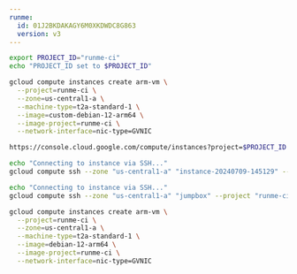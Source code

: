 ```yaml
---
runme:
  id: 01J2BKDAKAGY6M0XKDWDC8G863
  version: v3
---
```


```sh {"id":"01J2BNYA17S1XXGDTYW4ZKRDN0"}
export PROJECT_ID="runme-ci"
echo "PROJECT_ID set to $PROJECT_ID"
```

```sh {"id":"01J2BS41AXRX67RZKRBQAZZM5J"}
gcloud compute instances create arm-vm \
  --project=runme-ci \
  --zone=us-central1-a \
  --machine-type=t2a-standard-1 \
  --image=custom-debian-12-arm64 \
  --image-project=runme-ci \
  --network-interface=nic-type=GVNIC

```

```sh {"id":"01J2BNYKYNG8ASTRNNHB55X5V6"}
https://console.cloud.google.com/compute/instances?project=$PROJECT_ID
```

```sh {"background":"true","id":"01J2BZQMS4FDBT6JH7Z1SX35XA"}
echo "Connecting to instance via SSH..."
gcloud compute ssh --zone "us-central1-a" "instance-20240709-145129" --project "runme-ci"
```

```sh {"background":"true","id":"01J2BRTRGF1WW3Y3SX8ERQJ405"}
echo "Connecting to instance via SSH..."
gcloud compute ssh --zone "us-central1-a" "jumpbox" --project "runme-ci"
```

```sh {"id":"01J2BYVKCD1Y9GS63D47C0RY43"}
gcloud compute instances create arm-vm \
  --project=runme-ci \
  --zone=us-central1-a \
  --machine-type=t2a-standard-1 \
  --image=debian-12-arm64 \
  --image-project=runme-ci \
  --network-interface=nic-type=GVNIC

```